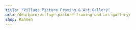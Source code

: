 ```yaml
---
title: "Village Picture Framing & Art Gallery"
url: /dearborn/village-picture-framing-und-art-gallery/
shop: Rahmen
---
```

